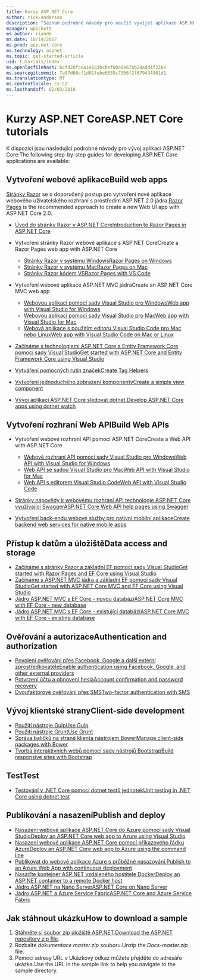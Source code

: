 ```yaml
---
title: Kurzy ASP.NET Core
author: rick-anderson
description: "Seznam podrobné návody pro naučit vyvíjet aplikace ASP.NET Core."
manager: wpickett
ms.author: riande
ms.date: 10/14/2017
ms.prod: asp.net-core
ms.technology: aspnet
ms.topic: get-started-article
uid: tutorials/index
ms.openlocfilehash: bcfd20fcea1e683bcbef00a9e67bb28add4f23be
ms.sourcegitcommit: 7a87d66cf1d01febe6635c7306f2f679434901d1
ms.translationtype: MT
ms.contentlocale: cs-CZ
ms.lasthandoff: 02/03/2018
---
```

# <a name="aspnet-core-tutorials"></a><span data-ttu-id="424b1-103">Kurzy ASP.NET Core</span><span class="sxs-lookup"><span data-stu-id="424b1-103">ASP.NET Core tutorials</span></span>

<span data-ttu-id="424b1-104">K dispozici jsou následující podrobné návody pro vývoj aplikací ASP.NET Core:</span><span class="sxs-lookup"><span data-stu-id="424b1-104">The following step-by-step guides for developing ASP.NET Core applications are available:</span></span>

## <a name="build-web-apps"></a><span data-ttu-id="424b1-105">Vytvoření webové aplikace</span><span class="sxs-lookup"><span data-stu-id="424b1-105">Build web apps</span></span>

<span data-ttu-id="424b1-106">[Stránky Razor](xref:mvc/razor-pages/index) se o doporučený postup pro vytvoření nové aplikace webového uživatelského rozhraní s prostředím ASP.NET 2.0 jádra.</span><span class="sxs-lookup"><span data-stu-id="424b1-106">[Razor Pages](xref:mvc/razor-pages/index) is the recommended approach to create a new Web UI app with ASP.NET Core 2.0.</span></span>

* [<span data-ttu-id="424b1-107">Úvod do stránky Razor v ASP.NET Core</span><span class="sxs-lookup"><span data-stu-id="424b1-107">Introduction to Razor Pages in ASP.NET Core</span></span>](xref:mvc/razor-pages/index)
* <span data-ttu-id="424b1-108">Vytvoření stránky Razor webové aplikace s ASP.NET Core</span><span class="sxs-lookup"><span data-stu-id="424b1-108">Create a Razor Pages web app with ASP.NET Core</span></span>

   * [<span data-ttu-id="424b1-109">Stránky Razor v systému Windows</span><span class="sxs-lookup"><span data-stu-id="424b1-109">Razor Pages on Windows</span></span>](xref:tutorials/razor-pages/index)
   * [<span data-ttu-id="424b1-110">Stránky Razor v systému Mac</span><span class="sxs-lookup"><span data-stu-id="424b1-110">Razor Pages on Mac</span></span>](xref:tutorials/razor-pages-mac/index)
   * [<span data-ttu-id="424b1-111">Stránky Razor kódem VS</span><span class="sxs-lookup"><span data-stu-id="424b1-111">Razor Pages with VS Code</span></span>](xref:tutorials/razor-pages-vsc/index)  

* <span data-ttu-id="424b1-112">Vytvoření webové aplikace ASP.NET MVC jádra</span><span class="sxs-lookup"><span data-stu-id="424b1-112">Create an ASP.NET Core MVC web app</span></span>

   * [<span data-ttu-id="424b1-113">Webovou aplikaci pomocí sady Visual Studio pro Windows</span><span class="sxs-lookup"><span data-stu-id="424b1-113">Web app with Visual Studio for Windows</span></span>](first-mvc-app/index.md)
   * [<span data-ttu-id="424b1-114">Webovou aplikaci pomocí sady Visual Studio pro Mac</span><span class="sxs-lookup"><span data-stu-id="424b1-114">Web app with Visual Studio for Mac</span></span>](first-mvc-app-mac/index.md)
   * [<span data-ttu-id="424b1-115">Webová aplikace s použitím editoru Visual Studio Code pro Mac nebo Linux</span><span class="sxs-lookup"><span data-stu-id="424b1-115">Web app with Visual Studio Code on Mac or Linux</span></span>](first-mvc-app-xplat/index.md)

* [<span data-ttu-id="424b1-116">Začínáme s technologiemi ASP.NET Core a Entity Framework Core pomocí sady Visual Studio</span><span class="sxs-lookup"><span data-stu-id="424b1-116">Get started with ASP.NET Core and Entity Framework Core using Visual Studio</span></span>](../data/ef-mvc/index.md)
* [<span data-ttu-id="424b1-117">Vytváření pomocných rutin značek</span><span class="sxs-lookup"><span data-stu-id="424b1-117">Create Tag Helpers</span></span>](../mvc/views/tag-helpers/authoring.md)
* [<span data-ttu-id="424b1-118">Vytvoření jednoduchého zobrazení komponenty</span><span class="sxs-lookup"><span data-stu-id="424b1-118">Create a simple view component</span></span>](../mvc/views/view-components.md#walkthrough-creating-a-simple-view-component)
* [<span data-ttu-id="424b1-119">Vývoj aplikací ASP.NET Core sledovat dotnet.</span><span class="sxs-lookup"><span data-stu-id="424b1-119">Develop ASP.NET Core apps using dotnet watch</span></span>](dotnet-watch.md)

## <a name="build-web-apis"></a><span data-ttu-id="424b1-120">Vytvoření rozhraní Web API</span><span class="sxs-lookup"><span data-stu-id="424b1-120">Build Web APIs</span></span>
* <span data-ttu-id="424b1-121">Vytvoření webové rozhraní API pomocí ASP.NET Core</span><span class="sxs-lookup"><span data-stu-id="424b1-121">Create a Web API with ASP.NET Core</span></span>

  * [<span data-ttu-id="424b1-122">Webové rozhraní API pomocí sady Visual Studio pro Windows</span><span class="sxs-lookup"><span data-stu-id="424b1-122">Web API with Visual Studio for Windows</span></span>](first-web-api.md)
  * [<span data-ttu-id="424b1-123">Web API se sadou Visual Studio pro Mac</span><span class="sxs-lookup"><span data-stu-id="424b1-123">Web API with Visual Studio for Mac</span></span>](xref:tutorials/first-web-api-mac)
  * [<span data-ttu-id="424b1-124">Web API s editorem Visual Studio Code</span><span class="sxs-lookup"><span data-stu-id="424b1-124">Web API with Visual Studio Code</span></span>](web-api-vsc.md)
  
* [<span data-ttu-id="424b1-125">Stránky nápovědy k webovému rozhraní API technologie ASP.NET Core využívající Swagger</span><span class="sxs-lookup"><span data-stu-id="424b1-125">ASP.NET Core Web API help pages using Swagger</span></span>](web-api-help-pages-using-swagger.md)
* [<span data-ttu-id="424b1-126">Vytvoření back-endu webové služby pro nativní mobilní aplikace</span><span class="sxs-lookup"><span data-stu-id="424b1-126">Create backend web services for native mobile apps</span></span>](../mobile/native-mobile-backend.md)

## <a name="data-access-and-storage"></a><span data-ttu-id="424b1-127">Přístup k datům a úložiště</span><span class="sxs-lookup"><span data-stu-id="424b1-127">Data access and storage</span></span>
* [<span data-ttu-id="424b1-128">Začínáme s stránky Razor a základní EF pomocí sady Visual Studio</span><span class="sxs-lookup"><span data-stu-id="424b1-128">Get started with Razor Pages and EF Core using Visual Studio</span></span>](xref:data/ef-rp/intro)
* [<span data-ttu-id="424b1-129">Začínáme s ASP.NET MVC jádra a základní EF pomocí sady Visual Studio</span><span class="sxs-lookup"><span data-stu-id="424b1-129">Get started with ASP.NET Core MVC and EF Core using Visual Studio</span></span>](../data/ef-mvc/index.md)
* [<span data-ttu-id="424b1-130">Jádro ASP.NET MVC s EF Core - novou databázi</span><span class="sxs-lookup"><span data-stu-id="424b1-130">ASP.NET Core MVC with EF Core - new database</span></span>](https://docs.microsoft.com/ef/core/get-started/aspnetcore/new-db)
* [<span data-ttu-id="424b1-131">Jádro ASP.NET MVC s EF Core - existující databázi</span><span class="sxs-lookup"><span data-stu-id="424b1-131">ASP.NET Core MVC with EF Core - existing database</span></span>](https://docs.microsoft.com/ef/core/get-started/aspnetcore/existing-db)

## <a name="authentication-and-authorization"></a><span data-ttu-id="424b1-132">Ověřování a autorizace</span><span class="sxs-lookup"><span data-stu-id="424b1-132">Authentication and authorization</span></span>
* [<span data-ttu-id="424b1-133">Povolení ověřování přes Facebook, Google a další externí zprostředkovatele</span><span class="sxs-lookup"><span data-stu-id="424b1-133">Enable authentication using Facebook, Google, and other external providers</span></span>](../security/authentication/social/index.md)
* [<span data-ttu-id="424b1-134">Potvrzení účtu a obnovení hesla</span><span class="sxs-lookup"><span data-stu-id="424b1-134">Account confirmation and password recovery</span></span>](../security/authentication/accconfirm.md)
* [<span data-ttu-id="424b1-135">Dvoufaktorové ověřování přes SMS</span><span class="sxs-lookup"><span data-stu-id="424b1-135">Two-factor authentication with SMS</span></span>](../security/authentication/2fa.md)

## <a name="client-side-development"></a><span data-ttu-id="424b1-136">Vývoj klientské strany</span><span class="sxs-lookup"><span data-stu-id="424b1-136">Client-side development</span></span>
* [<span data-ttu-id="424b1-137">Použití nástroje Gulp</span><span class="sxs-lookup"><span data-stu-id="424b1-137">Use Gulp</span></span>](../client-side/using-gulp.md)
* [<span data-ttu-id="424b1-138">Použití nástroje Grunt</span><span class="sxs-lookup"><span data-stu-id="424b1-138">Use Grunt</span></span>](../client-side/using-grunt.md)
* [<span data-ttu-id="424b1-139">Správa balíčků na straně klienta nástrojem Bower</span><span class="sxs-lookup"><span data-stu-id="424b1-139">Manage client-side packages with Bower</span></span>](../client-side/bower.md)
* [<span data-ttu-id="424b1-140">Tvorba interaktivních webů pomocí sady nástrojů Bootstrap</span><span class="sxs-lookup"><span data-stu-id="424b1-140">Build responsive sites with Bootstrap</span></span>](../client-side/bootstrap.md)

## <a name="test"></a><span data-ttu-id="424b1-141">Test</span><span class="sxs-lookup"><span data-stu-id="424b1-141">Test</span></span>
* [<span data-ttu-id="424b1-142">Testování v .NET Core pomocí dotnet testů jednotek</span><span class="sxs-lookup"><span data-stu-id="424b1-142">Unit testing in .NET Core using dotnet test</span></span>](https://docs.microsoft.com/dotnet/articles/core/testing/unit-testing-with-dotnet-test)

## <a name="publish-and-deploy"></a><span data-ttu-id="424b1-143">Publikování a nasazení</span><span class="sxs-lookup"><span data-stu-id="424b1-143">Publish and deploy</span></span>
* [<span data-ttu-id="424b1-144">Nasazení webové aplikace ASP.NET Core do Azure pomocí sady Visual Studio</span><span class="sxs-lookup"><span data-stu-id="424b1-144">Deploy an ASP.NET Core web app to Azure using Visual Studio</span></span>](publish-to-azure-webapp-using-vs.md)
* [<span data-ttu-id="424b1-145">Nasazení webové aplikace ASP.NET Core pomocí příkazového řádku Azure</span><span class="sxs-lookup"><span data-stu-id="424b1-145">Deploy an ASP.NET Core web app to Azure using the command line</span></span>](publish-to-azure-webapp-using-cli.md)
* [<span data-ttu-id="424b1-146">Publikovat do webové aplikace Azure s průběžné nasazování.</span><span class="sxs-lookup"><span data-stu-id="424b1-146">Publish to an Azure Web App with continuous deployment</span></span>](xref:host-and-deploy/azure-apps/azure-continuous-deployment)
* [<span data-ttu-id="424b1-147">Nasaďte kontejner ASP.NET vzdáleného hostitele Docker</span><span class="sxs-lookup"><span data-stu-id="424b1-147">Deploy an ASP.NET container to a remote Docker host</span></span>](https://docs.microsoft.com/azure/vs-azure-tools-docker-hosting-web-apps-in-docker)
* [<span data-ttu-id="424b1-148">Jádro ASP.NET na Nano Server</span><span class="sxs-lookup"><span data-stu-id="424b1-148">ASP.NET Core on Nano Server</span></span>](nano-server.md)
* [<span data-ttu-id="424b1-149">Jádro ASP.NET a Azure Service Fabric</span><span class="sxs-lookup"><span data-stu-id="424b1-149">ASP.NET Core and Azure Service Fabric</span></span>](https://docs.microsoft.com/azure/service-fabric/service-fabric-add-a-web-frontend)

<a name="download"></a> 
## <a name="how-to-download-a-sample"></a><span data-ttu-id="424b1-150">Jak stáhnout ukázku</span><span class="sxs-lookup"><span data-stu-id="424b1-150">How to download a sample</span></span>
1. <span data-ttu-id="424b1-151">[Stáhněte si soubor zip úložiště ASP.NET](https://codeload.github.com/aspnet/Docs/zip/master).</span><span class="sxs-lookup"><span data-stu-id="424b1-151">[Download the ASP.NET repository zip file](https://codeload.github.com/aspnet/Docs/zip/master).</span></span>
1. <span data-ttu-id="424b1-152">Rozbalte *dokumentace master.zip* souboru.</span><span class="sxs-lookup"><span data-stu-id="424b1-152">Unzip the *Docs-master.zip* file.</span></span>
1. <span data-ttu-id="424b1-153">Pomocí adresy URL v Ukázkový odkaz můžete přejděte do adresáře ukázka.</span><span class="sxs-lookup"><span data-stu-id="424b1-153">Use the URL in the sample link to help you navigate to the sample directory.</span></span> 
